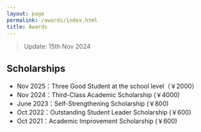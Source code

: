 ```yaml
---
layout: page
permalink: /awards/index.html
title: Awards
---
```


> Update: 15th Nov 2024

## Scholarships

- Nov 2025：Three Good Student at the school level（￥2000）
- Nov 2024：Third-Class Academic Scholarship (￥4000)
- June 2023：Self-Strengthening Scholarship (￥800)
- Oct 2022：Outstanding Student Leader Scholarship (￥600)
- Oct 2021：Academic Improvement Scholarship (￥600)


<br>
